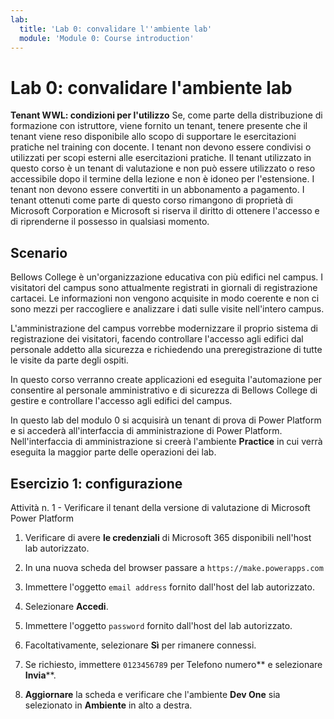 ```yaml
---
lab:
  title: 'Lab 0: convalidare l''ambiente lab'
  module: 'Module 0: Course introduction'
---
```


# Lab 0: convalidare l'ambiente lab

**Tenant WWL: condizioni per l'utilizzo** Se, come parte della distribuzione di formazione con istruttore, viene fornito un tenant, tenere presente che il tenant viene reso disponibile allo scopo di supportare le esercitazioni pratiche nel training con docente. I tenant non devono essere condivisi o utilizzati per scopi esterni alle esercitazioni pratiche. Il tenant utilizzato in questo corso è un tenant di valutazione e non può essere utilizzato o reso accessibile dopo il termine della lezione e non è idoneo per l'estensione. I tenant non devono essere convertiti in un abbonamento a pagamento. I tenant ottenuti come parte di questo corso rimangono di proprietà di Microsoft Corporation e Microsoft si riserva il diritto di ottenere l'accesso e di riprenderne il possesso in qualsiasi momento. 

## Scenario

Bellows College è un'organizzazione educativa con più edifici nel campus. I visitatori del campus sono attualmente registrati in giornali di registrazione cartacei. Le informazioni non vengono acquisite in modo coerente e non ci sono mezzi per raccogliere e analizzare i dati sulle visite nell'intero campus.

L'amministrazione del campus vorrebbe modernizzare il proprio sistema di registrazione dei visitatori, facendo controllare l'accesso agli edifici dal personale addetto alla sicurezza e richiedendo una preregistrazione di tutte le visite da parte degli ospiti. 

In questo corso verranno create applicazioni ed eseguita l'automazione per consentire al personale amministrativo e di sicurezza di Bellows College di gestire e controllare l'accesso agli edifici del campus.

In questo lab del modulo 0 si acquisirà un tenant di prova di Power Platform e si accederà all'interfaccia di amministrazione di Power Platform. Nell'interfaccia di amministrazione si creerà l'ambiente **Practice** in cui verrà eseguita la maggior parte delle operazioni dei lab.


## Esercizio 1: configurazione

Attività n. 1 - Verificare il tenant della versione di valutazione di Microsoft Power Platform

1.  Verificare di avere **le credenziali** di Microsoft 365 disponibili nell'host lab autorizzato. 

2.  In una nuova scheda del browser passare a `https://make.powerapps.com`

3.  Immettere l'oggetto `email address` fornito dall'host del lab autorizzato. 

4.  Selezionare **Accedi**. 

5.  Immettere l'oggetto `password` fornito dall'host del lab autorizzato. 

6.  Facoltativamente, selezionare **Sì** per rimanere connessi.

7.  Se richiesto, immettere `0123456789` per Telefono numero** e selezionare **Invia****.

8.  **Aggiornare** la scheda e verificare che l'ambiente **Dev One** sia selezionato in **Ambiente** in alto a destra. 

